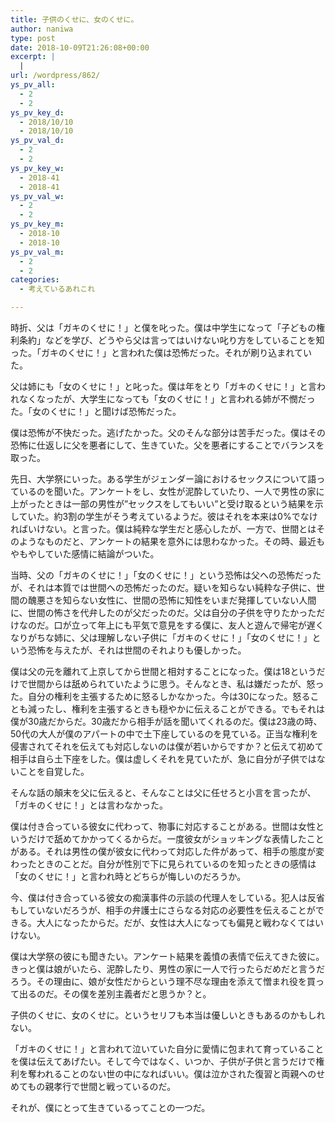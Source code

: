 ```yaml
---
title: 子供のくせに、女のくせに。
author: naniwa
type: post
date: 2018-10-09T21:26:08+00:00
excerpt: |
  |
url: /wordpress/862/
ys_pv_all:
  - 2
  - 2
ys_pv_key_d:
  - 2018/10/10
  - 2018/10/10
ys_pv_val_d:
  - 2
  - 2
ys_pv_key_w:
  - 2018-41
  - 2018-41
ys_pv_val_w:
  - 2
  - 2
ys_pv_key_m:
  - 2018-10
  - 2018-10
ys_pv_val_m:
  - 2
  - 2
categories:
  - 考えているあれこれ

---
```

時折、父は「ガキのくせに！」と僕を叱った。僕は中学生になって「子どもの権利条約」などを学び、どうやら父は言ってはいけない叱り方をしていることを知った。「ガキのくせに！」と言われた僕は恐怖だった。それが刷り込まれていた。

父は姉にも「女のくせに！」と叱った。僕は年をとり「ガキのくせに！」と言われなくなったが、大学生になっても「女のくせに！」と言われる姉が不憫だった。「女のくせに！」と聞けば恐怖だった。

僕は恐怖が不快だった。逃げたかった。父のそんな部分は苦手だった。僕はその恐怖に仕返しに父を悪者にして、生きていた。父を悪者にすることでバランスを取った。

先日、大学祭にいった。ある学生がジェンダー論におけるセックスについて語っているのを聞いた。アンケートをし、女性が泥酔していたり、一人で男性の家に上がったときは一部の男性が&#8221;セックスをしてもいい&#8221;と受け取るという結果を示していた。約3割の学生がそう考えているようだ。彼はそれを本来は0%でなければいけない。と言った。僕は純粋な学生だと感心したが、一方で、世間とはそのようなものだと、アンケートの結果を意外には思わなかった。その時、最近もやもやしていた感情に結論がついた。

当時、父の「ガキのくせに！」「女のくせに！」という恐怖は父への恐怖だったが、それは本質では世間への恐怖だったのだ。疑いを知らない純粋な子供に、世間の醜悪さを知らない女性に、世間の恐怖に知性をいまだ発揮していない人間に、世間の怖さを代弁したのが父だったのだ。父は自分の子供を守りたかっただけなのだ。口が立って年上にも平気で意見をする僕に、友人と遊んで帰宅が遅くなりがちな姉に、父は理解しない子供に「ガキのくせに！」「女のくせに！」という恐怖を与えたが、それは世間のそれよりも優しかった。

僕は父の元を離れて上京してから世間と相対することになった。僕は18というだけで世間からは舐められていたように思う。そんなとき、私は嫌だったが、怒った。自分の権利を主張するために怒るしかなかった。今は30になった。怒ることも減ったし、権利を主張するときも穏やかに伝えることができる。でもそれは僕が30歳だからだ。30歳だから相手が話を聞いてくれるのだ。僕は23歳の時、50代の大人が僕のアパートの中で土下座しているのを見ている。正当な権利を侵害されてそれを伝えても対応しないのは僕が若いからですか？と伝えて初めて相手は自ら土下座をした。僕は虚しくそれを見ていたが、急に自分が子供ではないことを自覚した。

そんな話の顛末を父に伝えると、そんなことは父に任せろと小言を言ったが、「ガキのくせに！」とは言わなかった。

僕は付き合っている彼女に代わって、物事に対応することがある。世間は女性というだけで舐めてかかってくるからだ。一度彼女がショッキングな表情したことがある。それは男性の僕が彼女に代わって対応した件があって、相手の態度が変わったときのことだ。自分が性別で下に見られているのを知ったときの感情は「女のくせに！」と言われ時とどちらが悔しいのだろうか。

今、僕は付き合っている彼女の痴漢事件の示談の代理人をしている。犯人は反省もしていないだろうが、相手の弁護士にさらなる対応の必要性を伝えることができる。大人になったからだ。だが、女性は大人になっても偏見と戦わなくてはいけない。

僕は大学祭の彼にも聞きたい。アンケート結果を義憤の表情で伝えてきた彼に。きっと僕は娘がいたら、泥酔したり、男性の家に一人で行ったらだめだと言うだろう。その理由に、娘が女性だからという理不尽な理由を添えて憎まれ役を買って出るのだ。その僕を差別主義者だと思うか？と。

子供のくせに、女のくせに。というセリフも本当は優しいときもあるのかもしれない。
  
「ガキのくせに！」と言われて泣いていた自分に愛情に包まれて育っていることを僕は伝えてあげたい。そして今ではなく、いつか、子供が子供と言うだけで権利を奪われることのない世の中になればいい。僕は泣かされた復習と両親へのせめてもの親孝行で世間と戦っているのだ。

それが、僕にとって生きているってことの一つだ。